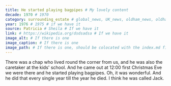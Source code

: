 ```yaml
---
title: He started playing bagpipes # My lovely content
decade: 1970 # 1970
category: surrounding_estate # global_news, UK_news, oldham_news, oldham_history, towers, surrounding_estate # Always exactly one category
year: 1976 # 1975 # if we have it
source: Patricia # Sheila # If we have it
link: # https://wikipedia.org/dsdsadsa # If we have it
image_alt: # If there is one
image_caption: # If there is one
image_path: # If there is one, should be colocated with the index.md file in the folder
---
```


There was a chap who lived round the corner from us, and he was also the caretaker at the kids' school. And he came out at 12:00 first Christmas Eve we were there and he started playing bagpipes. Oh, it was wonderful. And he did that every single year till the year he died. I think he was called Jack.